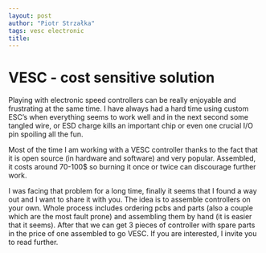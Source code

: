 ```yaml
---
layout: post
author: "Piotr Strzałka"
tags: vesc electronic
title:  
---
```

# VESC - cost sensitive solution
Playing with electronic speed controllers can be really enjoyable and frustrating at the same time. I have always had a hard time using custom ESC’s when everything seems to work well and in the next second some tangled wire, or ESD charge kills an important chip or even one crucial I/O pin spoiling all the fun.

Most of the time I am working with a VESC controller thanks to the fact that it is open source (in hardware and software) and very popular. Assembled, it costs around 70-100$ so burning it once or twice can discourage further work.

I was facing that problem for a long time, finally it seems that I found a way out and I want to share it with you. The idea is to assemble controllers on your own. Whole process includes ordering pcbs and parts (also a couple which are the most fault prone) and assembling them by hand (it is easier that it seems). After that we can get 3 pieces of controller with spare parts in the price of one assembled to go VESC. If you are interested, I invite you to read further.


